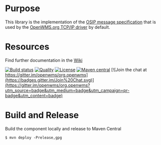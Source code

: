 # Purpose

This library is the implementation of the [OSIP message specification](https://interface21-io.gitbook.io/osip) that is used by the
[OpenWMS.org TCP/IP driver](https://openwms.github.io/org.openwms.common.comm) by default.

# Resources
Find further documentation in the [Wiki](https://wiki.openwms.cloud/projects/common-tcp-slash-ip-driver/wiki)

[![Build status](https://github.com/openwms/org.openwms.common.comm.osip/actions/workflows/master-build.yml/badge.svg)](https://github.com/openwms/org.openwms.common.comm.osip/actions/workflows/master-build.yml)
[![Quality](https://sonarcloud.io/api/project_badges/measure?project=org.openwms:org.openwms.common.comm.osip&metric=alert_status)](https://sonarcloud.io/dashboard?id=org.openwms:org.openwms.common.comm.osip)
[![License](https://img.shields.io/badge/License-Apache%202.0-blue.svg)](https://github.com/openwms/org.openwms.common.comm.osip/blob/master/LICENSE)
[![Maven central](https://img.shields.io/maven-central/v/org.openwms/org.openwms.common.comm.osip)](https://search.maven.org/search?q=a:org.openwms.common.comm.osip)
[![Join the chat at https://gitter.im/openwms/org.openwms](https://badges.gitter.im/Join%20Chat.svg)](https://gitter.im/openwms/org.openwms?utm_source=badge&utm_medium=badge&utm_campaign=pr-badge&utm_content=badge)

# Build and Release

Build the component locally and release to Maven Central
```
$ mvn deploy -Prelease,gpg
```

[1]: images/module_composition.png
